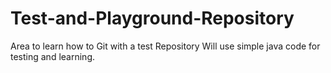 # Test-and-Playground-Repository
Area to learn how to Git with a test Repository
Will use simple java code for testing and learning.
